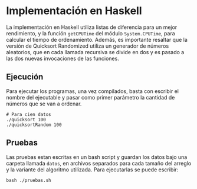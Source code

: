 # Implementación en Haskell
La implementación en Haskell utiliza listas de diferencia para un mejor rendimiento, y la función `getCPUTime` del módulo `System.CPUTime`, para calcular el tiempo de ordenamiento. Además, es importante resaltar que la versión de Quicksort Randomized utiliza un generador de números aleatorios, que en cada llamada recursiva se divide en dos y es pasado a las dos nuevas invocaciones de las funciones.

## Ejecución
Para ejecutar los programas, una vez compilados, basta con escribir el nombre del ejecutable y pasar como primer parámetro la cantidad de números que se van a ordenar.
```
# Para cien datos
./quicksort 100
./quicksortRandom 100
```

## Pruebas
Las pruebas estan escritas en un bash script y guardan los datos bajo una carpeta llamada `datos`, en archivos separados para cada tamaño del arreglo y la variante del algoritmo utilizada. Para ejecutarlas se puede escribir:
```
bash ./pruebas.sh
```
